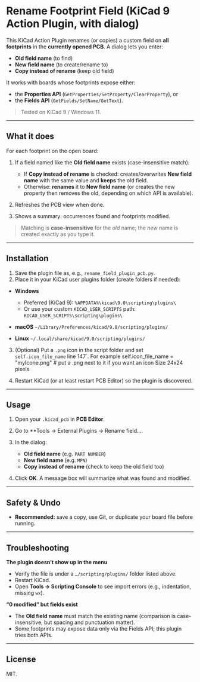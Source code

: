 # Rename Footprint Field (KiCad 9 Action Plugin, with dialog)

This KiCad Action Plugin renames (or copies) a custom field on **all footprints** in the **currently opened PCB**.
A dialog lets you enter:

* **Old field name** (to find)
* **New field name** (to create/rename to)
* **Copy instead of rename** (keep old field)

It works with boards whose footprints expose either:

* the **Properties API** (`GetProperties/SetProperty/ClearProperty`), or
* the **Fields API** (`GetFields/SetName/GetText`).

> Tested on KiCad 9 / Windows 11.

---

## What it does

For each footprint on the open board:

1. If a field named like the **Old field name** exists (case-insensitive match):

   * If **Copy instead of rename** is checked: creates/overwrites **New field name** with the same value and **keeps** the old field.
   * Otherwise: **renames** it to **New field name** (or creates the new property then removes the old, depending on which API is available).
2. Refreshes the PCB view when done.
3. Shows a summary: occurrences found and footprints modified.

> Matching is **case-insensitive** for the *old* name; the *new* name is created exactly as you type it.

---

## Installation

1. Save the plugin file as, e.g., `rename_field_plugin_pcb.py`.
2. Place it in your KiCad user plugins folder (create folders if needed):

* **Windows**

  * Preferred (KiCad 9):
    `%APPDATA%\kicad\9.0\scripting\plugins\`
  * Or use your custom `KICAD_USER_SCRIPTS` path:
    `KICAD_USER_SCRIPTS\scripting\plugins\`
* **macOS**
  `~/Library/Preferences/kicad/9.0/scripting/plugins/`
* **Linux**
  `~/.local/share/kicad/9.0/scripting/plugins/`

3. (Optional) Put a `.png` icon in the script folder and set `self.icon_file_name` line 147`.
For example         self.icon_file_name = "myIcone.png"  # put a .png next to it if you want an icon
Size 24x24 pixels

4. Restart KiCad (or at least restart PCB Editor) so the plugin is discovered.

---

## Usage

1. Open your `.kicad_pcb` in **PCB Editor**.
2. Go to **Tools → External Plugins → Rename field….
3. In the dialog:

   * **Old field name** (e.g. `PART NUMBER`)
   * **New field name** (e.g. `MPN`)
   * **Copy instead of rename** (check to keep the old field too)
4. Click **OK**.
   A message box will summarize what was found and modified.

---

## Safety & Undo
* **Recommended:** save a copy, use Git, or duplicate your board file before running.

---

## Troubleshooting

**The plugin doesn’t show up in the menu**

* Verify the file is under a `…/scripting/plugins/` folder listed above.
* Restart KiCad.
* Open **Tools → Scripting Console** to see import errors (e.g., indentation, missing `wx`).

**“0 modified” but fields exist**

* The **Old field name** must match the existing name (comparison is case-insensitive, but spacing and punctuation matter).
* Some footprints may expose data only via the Fields API; this plugin tries both APIs.

---

## License

MIT.
